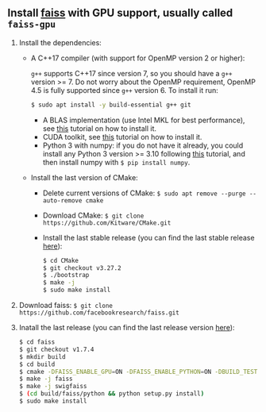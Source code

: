 Install [faiss](https://github.com/facebookresearch/faiss) with GPU support, usually called `faiss-gpu`
-------------------------------------------------------------------------------------------------------

1. Install the dependencies:
   * A C++17 compiler (with support for OpenMP version 2 or higher):
     
      `g++` supports C++17 since version 7, so you should have a `g++` version >= 7. Do not worry about the OpenMP requirement, OpenMP 4.5 is fully supported since `g++` version 6. To install it run:
        
      <!--In Ubuntu `20.04`, the `g++` version is `X.X.X`, which complies with both requirements, to install it along with CMake, which is also needed, run: -->

      ```bash
      $ sudo apt install -y build-essential g++ git
      ```
        
      * A BLAS implementation (use Intel MKL for best performance), see [this](https://github.com/luiscarlosgph/how-to/tree/main/intel-mkl) tutorial on how to install it.
      * CUDA toolkit, see [this](https://github.com/luiscarlosgph/how-to/tree/main/cuda-toolkit) tutorial on how to install it.
      * Python 3 with numpy: if you do not have it already, you could install any Python 3 version >= 3.10 following [this](https://github.com/luiscarlosgph/how-to/tree/main/pyenv) tutorial, and then install numpy with `$ pip install numpy`.
   
    * Install the last version of CMake:
       * Delete current versions of CMake: `$ sudo apt remove --purge --auto-remove cmake`
       * Download CMake: `$ git clone https://github.com/Kitware/CMake.git`
       * Install the last stable release (you can find the last stable release [here](https://github.com/Kitware/CMake/releases)):
      
          ```bash
          $ cd CMake
          $ git checkout v3.27.2
          $ ./bootstrap
          $ make -j
          $ sudo make install
          ``` 


2. Download faiss: `$ git clone https://github.com/facebookresearch/faiss.git`


3. Inatall the last release (you can find the last release version [here](https://github.com/facebookresearch/faiss/releases)):
   ```bash
   $ cd faiss
   $ git checkout v1.7.4
   $ mkdir build
   $ cd build
   $ cmake -DFAISS_ENABLE_GPU=ON -DFAISS_ENABLE_PYTHON=ON -DBUILD_TESTING=ON -DBUILD_SHARED_LIBS=ON -DFAISS_ENABLE_C_API=ON -DCMAKE_BUILD_TYPE=Release -DFAISS_OPT_LEVEL=avx2 -DBLA_VENDOR=Intel10_64_dyn -DBLA_VENDOR=Intel10_64_dyn -DMKL_LIBRARIES=/opt/intel/oneapi/mkl/latest/lib -DCUDAToolkit_ROOT=/usr/local/cuda -DPython_EXECUTABLE=$HOME/.pyenv/shims/python -DPython_INCLUDE_DIRS=$HOME/.pyenv/versions/3.10.12/include -DPython_LIBRARIES=$HOME/.pyenv/versions/3.10.12/lib ..
   $ make -j faiss
   $ make -j swigfaiss
   $ (cd build/faiss/python && python setup.py install)
   $ sudo make install
   ```

<!--
4. Run the test suite to check that it works:

   ```bash
   $ make test
   $ cd faiss/python && python setup.py build
   $ PYTHONPATH="$(ls -d ./faiss/python/build/lib*/)" pytest tests/test_*.py
   ```
-->

